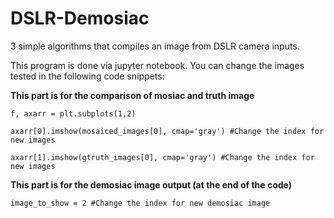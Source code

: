 # DSLR-Demosiac
3 simple algorithms that compiles an image from DSLR camera inputs.

This program is done via jupyter notebook. You can change the images tested in the following code snippets:


__This part is for the comparison of mosiac and truth image__

`f, axarr = plt.subplots(1,2)`

`axarr[0].imshow(mosaiced_images[0], cmap='gray') #Change the index for new images `

`axarr[1].imshow(gtruth_images[0], cmap='gray') #Change the index for new images `


__This part is for the demosiac image output (at the end of the code)__

`image_to_show = 2 #Change the index for new demosiac image`
